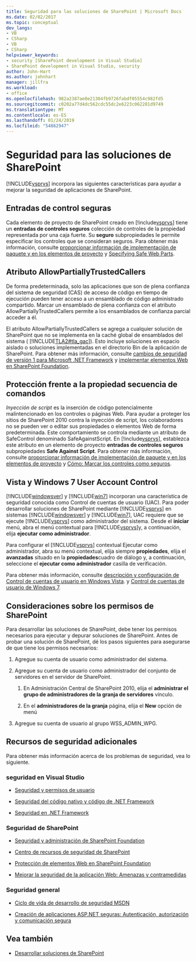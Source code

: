 ```yaml
---
title: Seguridad para las soluciones de SharePoint | Microsoft Docs
ms.date: 02/02/2017
ms.topic: conceptual
dev_langs:
- VB
- CSharp
- VB
- CSharp
helpviewer_keywords:
- security [SharePoint development in Visual Studio]
- SharePoint development in Visual Studio, security
author: John-Hart
ms.author: johnhart
manager: jillfra
ms.workload:
- office
ms.openlocfilehash: 982a2387ae0e21304fb9726fabdf05554c982fd5
ms.sourcegitcommit: c0202a77d4dc562cdc55dc2e6223c062281d9749
ms.translationtype: MT
ms.contentlocale: es-ES
ms.lasthandoff: 01/24/2019
ms.locfileid: "54862947"
---
```

# <a name="security-for-sharepoint-solutions"></a>Seguridad para las soluciones de SharePoint
  [!INCLUDE[vsprvs](../sharepoint/includes/vsprvs-md.md)] incorpora las siguientes características para ayudar a mejorar la seguridad de aplicaciones de SharePoint.

## <a name="safe-control-entries"></a>Entradas de control seguras
 Cada elemento de proyecto de SharePoint creado en [!include[vsprvs](../sharepoint/includes/vsprvs-md.md)] tiene un **entradas de controles seguros** colección de controles de la propiedad representada por una caja fuerte. Su **seguro** subpropiedades le permite especificar los controles que se consideran seguros. Para obtener más información, consulte [proporcionar información de implementación de paquete y en los elementos de proyecto](../sharepoint/providing-packaging-and-deployment-information-in-project-items.md) y [Specifying Safe Web Parts](http://go.microsoft.com/fwlink/?LinkId=177521).

## <a name="allowpartiallytrustedcallers-attribute"></a>Atributo AllowPartiallyTrustedCallers
 De forma predeterminada, solo las aplicaciones que son de plena confianza del sistema de seguridad (CAS) de acceso de código en tiempo de ejecución pueden tener acceso a un ensamblado de código administrado compartido. Marcar un ensamblado de plena confianza con el atributo AllowPartiallyTrustedCallers permite a los ensamblados de confianza parcial acceder a él.

 El atributo AllowPartiallyTrustedCallers se agrega a cualquier solución de SharePoint que no se implementa en la caché global de ensamblados del sistema ( [!INCLUDE[TLA2#tla_gac](../sharepoint/includes/tla2sharptla-gac-md.md)]). Esto incluye soluciones en espacio aislado o soluciones implementadas en el directorio Bin de la aplicación de SharePoint. Para obtener más información, consulte [cambios de seguridad de versión 1 para Microsoft .NET Framework](http://go.microsoft.com/fwlink/?LinkId=177515) y [implementar elementos Web en SharePoint Foundation](http://go.microsoft.com/fwlink/?LinkId=177509).

## <a name="safe-against-script-property"></a>Protección frente a la propiedad secuencia de comandos
 *Inyección de script* es la inserción de código potencialmente malintencionado en los controles o páginas Web. Para ayudar a proteger los sitios de SharePoint 2010 contra la inyección de script, los colaboradores no se pueden ver o editar sus propiedades o elementos Web de forma predeterminada. Este comportamiento se controla mediante un atributo de SafeControl denominado SafeAgainstScript. En [!include[vsprvs](../sharepoint/includes/vsprvs-md.md)], establezca este atributo en un elemento de proyecto **entradas de controles seguros** subpropiedades **Safe Against Script**. Para obtener más información, consulte [proporcionar información de implementación de paquete y en los elementos de proyecto](../sharepoint/providing-packaging-and-deployment-information-in-project-items.md) y [Cómo: Marcar los controles como seguros](../sharepoint/how-to-mark-controls-as-safe-controls.md).

## <a name="vista-and-windows-7-user-account-control"></a>Vista y Windows 7 User Account Control
 [!INCLUDE[windowsver](../sharepoint/includes/windowsver-md.md)] y [!INCLUDE[win7](../sharepoint/includes/win7-md.md)] incorporan una característica de seguridad conocida como Control de cuentas de usuario (UAC). Para poder desarrollar soluciones de SharePoint mediante [!INCLUDE[vsprvs](../sharepoint/includes/vsprvs-md.md)] en sistemas [!INCLUDE[windowsver](../sharepoint/includes/windowsver-md.md)] y [!INCLUDE[win7](../sharepoint/includes/win7-md.md)], UAC requiere que se ejecute [!INCLUDE[vsprvs](../sharepoint/includes/vsprvs-md.md)] como administrador del sistema. Desde el **iniciar** menú, abra el menú contextual para [!INCLUDE[vsprvs](../sharepoint/includes/vsprvs-md.md)]y, a continuación, elija **ejecutar como administrador**.

 Para configurar el [!INCLUDE[vsprvs](../sharepoint/includes/vsprvs-md.md)] contextual Ejecutar como administrador, abra su menú contextual, elija siempre **propiedades**, elija el **avanzadas** situado en la **propiedades**cuadro de diálogo y, a continuación, seleccione el **ejecutar como administrador** casilla de verificación.

 Para obtener más información, consulte [descripción y configuración de Control de cuentas de usuario en Windows Vista](http://go.microsoft.com/fwlink/?LinkID=156476). y [Control de cuentas de usuario de Windows 7](http://go.microsoft.com/fwlink/?LinkId=177523).

## <a name="sharepoint-permissions-considerations"></a>Consideraciones sobre los permisos de SharePoint
 Para desarrollar las soluciones de SharePoint, debe tener los permisos necesarios para ejecutar y depurar soluciones de SharePoint. Antes de probar una solución de SharePoint, dé los pasos siguientes para asegurarse de que tiene los permisos necesarios:

1.  Agregue su cuenta de usuario como administrador del sistema.

2.  Agregue su cuenta de usuario como administrador del conjunto de servidores en el servidor de SharePoint.

    1.  En Administración Central de SharePoint 2010, elija el **administrar el grupo de administradores de la granja de servidores** vínculo.

    2.  En el **administradores de la granja** página, elija el **New** opción de menú

3.  Agregue su cuenta de usuario al grupo WSS_ADMIN_WPG.

## <a name="additional-security-resources"></a>Recursos de seguridad adicionales
 Para obtener más información acerca de los problemas de seguridad, vea lo siguiente.

### <a name="visual-studio-security"></a>seguridad en Visual Studio

-   [Seguridad y permisos de usuario](http://go.microsoft.com/fwlink/?LinkId=177503)

-   [Seguridad del código nativo y código de .NET Framework](http://go.microsoft.com/fwlink/?LinkId=177504)

-   [Seguridad en .NET Framework](http://go.microsoft.com/fwlink/?LinkId=177502)

### <a name="sharepoint-security"></a>Seguridad de SharePoint

-   [Seguridad y administración de SharePoint Foundation](http://go.microsoft.com/fwlink/?LinkId=177501)

-   [Centro de recursos de seguridad de SharePoint](http://go.microsoft.com/fwlink/?LinkId=177498)

-   [Protección de elementos Web en SharePoint Foundation](http://go.microsoft.com/fwlink/?LinkId=177511)

-   [Mejorar la seguridad de la aplicación Web: Amenazas y contramedidas](http://go.microsoft.com/fwlink/?LinkID=140080)

### <a name="general-security"></a>Seguridad general

-   [Ciclo de vida de desarrollo de seguridad MSDN](http://go.microsoft.com/fwlink/?LinkID=147149)

-   [Creación de aplicaciones ASP.NET seguras: Autenticación, autorización y comunicación segura](http://go.microsoft.com/fwlink/?LinkId=177494)

## <a name="see-also"></a>Vea también

- [Desarrollar soluciones de SharePoint](../sharepoint/developing-sharepoint-solutions.md)